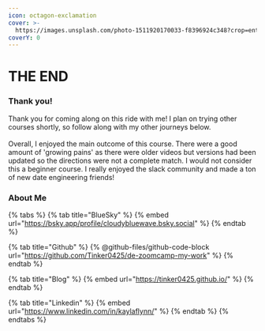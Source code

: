 ```yaml
---
icon: octagon-exclamation
cover: >-
  https://images.unsplash.com/photo-1511920170033-f8396924c348?crop=entropy&cs=srgb&fm=jpg&ixid=M3wxOTcwMjR8MHwxfHNlYXJjaHw0fHxjb2ZmZWV8ZW58MHx8fHwxNzQxOTE3MTQwfDA&ixlib=rb-4.0.3&q=85
coverY: 0
---
```


# THE END

### Thank you!

Thank you for coming along on this ride with me! I plan on trying other courses shortly, so follow along with my other journeys below.\
\
Overall, I enjoyed the main outcome of this course. There were a good amount of 'growing pains' as there were older videos but versions had been updated so the directions were not a complete match. I would not consider this a beginner course. I really enjoyed the slack community and made a ton of new date engineering friends!

### About Me

{% tabs %}
{% tab title="BlueSky" %}
{% embed url="https://bsky.app/profile/cloudybluewave.bsky.social" %}
{% endtab %}

{% tab title="Github" %}
{% @github-files/github-code-block url="https://github.com/Tinker0425/de-zoomcamp-my-work" %}
{% endtab %}

{% tab title="Blog" %}
{% embed url="https://tinker0425.github.io/" %}
{% endtab %}

{% tab title="Linkedin" %}
{% embed url="https://www.linkedin.com/in/kaylaflynn/" %}
{% endtab %}
{% endtabs %}
